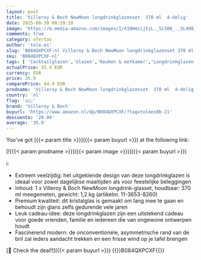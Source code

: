 ```yaml
---
layout: post
title: 'Villeroy & Boch NewMoon longdrinkglazenset  370 ml  4-delig'
date: 2025-08-30 08:59:10
image: 'https://m.media-amazon.com/images/I/41QHmzijSjL._SL500_._SL400_.jpg'
comments: true
category: ofertas
author: 'tole.es'
slug: 'B084QXPCXF-nl Villeroy & Boch NewMoon longdrinkglazenset 370 ml 4-delig'
sku: 'B084QXPCXF-nl'
tags: [ 'Cocktailglazen','Glazen','Keuken & eetkamer','Longdrinkglazen','Serviesgoed','Wonen & keuken','villeroy & boch','🇳🇱', ]
actualPrice: 35.9 EUR
currency: EUR
price: 35.9
comparePrice: 44.9 EUR
prodname: 'Villeroy & Boch NewMoon longdrinkglazenset  370 ml  4-delig'
country: 'nl'
flag: '🇳🇱'
brand: 'Villeroy & Boch'
buyurl: 'https://www.amazon.nl/dp/B084QXPCXF/?tag=tolees0b-21'
descuento: '20.04'
average: '35.9'
---
```


You've got [{{< param title >}}]({{< param buyurl >}}) at the following link:

[![{{< param prodname >}}]({{< param image >}})]({{< param buyurl >}})

ℹ️:

- Extreem veelzijdig: het uitgekiende design van deze longdrinkglazen is ideaal voor zowel dagelijkse maaltijden als voor feestelijke beleggingen
- Inhoud: 1 x Villeroy & Boch NewMoon longdrink-glasset, houdbaar: 370 ml meegemeten, gewicht: 1,2 kg (artikelnr. 11-3653-8260)
- Premium kwaliteit: dit kristalglas is gemaakt om lang mee te gaan en behoudt zijn glans zelfs gedurende vele jaren
- Leuk cadeau-idee: deze longdrinkglazen zijn een uitstekend cadeau voor goede vrienden, familie en iedereen die van ongewone ontwerpen houdt
- Fascinerend modern: de onconventionele, asymmetrische rand van de bril zal ieders aandacht trekken en een frisse wind op je tafel brengen

[🛒 Check the deal!!]({{< param buyurl >}})
{{<world>}}B084QXPCXF{{</world>}}

